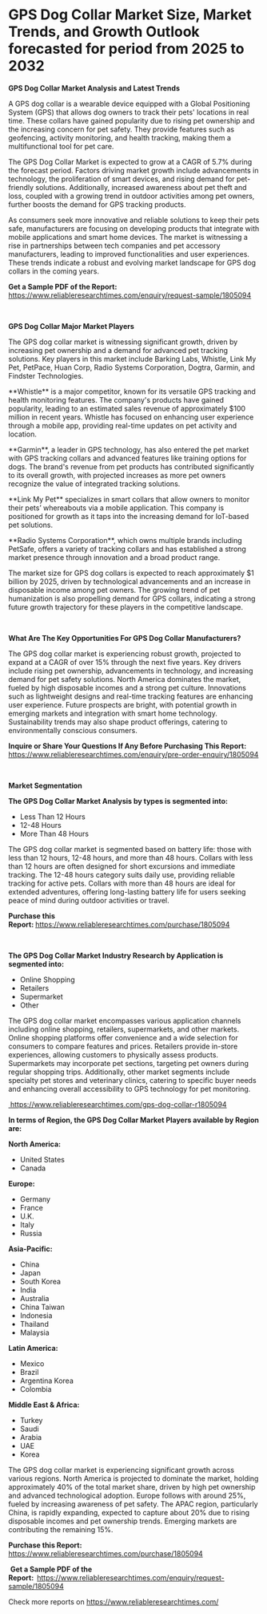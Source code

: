 <p><h1>GPS Dog Collar Market Size, Market Trends, and Growth Outlook forecasted for period from 2025 to 2032</h1></p><p><strong>GPS Dog Collar Market Analysis and Latest Trends</strong></p>
<p><p>A GPS dog collar is a wearable device equipped with a Global Positioning System (GPS) that allows dog owners to track their pets' locations in real time. These collars have gained popularity due to rising pet ownership and the increasing concern for pet safety. They provide features such as geofencing, activity monitoring, and health tracking, making them a multifunctional tool for pet care.</p><p>The GPS Dog Collar Market is expected to grow at a CAGR of 5.7% during the forecast period. Factors driving market growth include advancements in technology, the proliferation of smart devices, and rising demand for pet-friendly solutions. Additionally, increased awareness about pet theft and loss, coupled with a growing trend in outdoor activities among pet owners, further boosts the demand for GPS tracking products.</p><p>As consumers seek more innovative and reliable solutions to keep their pets safe, manufacturers are focusing on developing products that integrate with mobile applications and smart home devices. The market is witnessing a rise in partnerships between tech companies and pet accessory manufacturers, leading to improved functionalities and user experiences. These trends indicate a robust and evolving market landscape for GPS dog collars in the coming years.</p></p>
<p><strong>Get a Sample PDF of the Report:&nbsp;</strong> <a href="https://www.reliableresearchtimes.com/enquiry/request-sample/1805094?utm_campaign=2334&utm_medium=2&utm_source=Github&utm_content=ia&utm_term=07022025&utm_id=gps-dog-collar">https://www.reliableresearchtimes.com/enquiry/request-sample/1805094</a></p>
<p>&nbsp;</p>
<p><strong>GPS Dog Collar Major Market Players</strong></p>
<p><p>The GPS dog collar market is witnessing significant growth, driven by increasing pet ownership and a demand for advanced pet tracking solutions. Key players in this market include Barking Labs, Whistle, Link My Pet, PetPace, Huan Corp, Radio Systems Corporation, Dogtra, Garmin, and Findster Technologies.</p><p>**Whistle** is a major competitor, known for its versatile GPS tracking and health monitoring features. The company's products have gained popularity, leading to an estimated sales revenue of approximately $100 million in recent years. Whistle has focused on enhancing user experience through a mobile app, providing real-time updates on pet activity and location.</p><p>**Garmin**, a leader in GPS technology, has also entered the pet market with GPS tracking collars and advanced features like training options for dogs. The brand's revenue from pet products has contributed significantly to its overall growth, with projected increases as more pet owners recognize the value of integrated tracking solutions.</p><p>**Link My Pet** specializes in smart collars that allow owners to monitor their pets’ whereabouts via a mobile application. This company is positioned for growth as it taps into the increasing demand for IoT-based pet solutions. </p><p>**Radio Systems Corporation**, which owns multiple brands including PetSafe, offers a variety of tracking collars and has established a strong market presence through innovation and a broad product range.</p><p>The market size for GPS dog collars is expected to reach approximately $1 billion by 2025, driven by technological advancements and an increase in disposable income among pet owners. The growing trend of pet humanization is also propelling demand for GPS collars, indicating a strong future growth trajectory for these players in the competitive landscape.</p></p>
<p>&nbsp;</p>
<p><strong>What Are The Key Opportunities For GPS Dog Collar Manufacturers?</strong></p>
<p><p>The GPS dog collar market is experiencing robust growth, projected to expand at a CAGR of over 15% through the next five years. Key drivers include rising pet ownership, advancements in technology, and increasing demand for pet safety solutions. North America dominates the market, fueled by high disposable incomes and a strong pet culture. Innovations such as lightweight designs and real-time tracking features are enhancing user experience. Future prospects are bright, with potential growth in emerging markets and integration with smart home technology. Sustainability trends may also shape product offerings, catering to environmentally conscious consumers.</p></p>
<p><strong>Inquire or Share Your Questions If Any Before Purchasing This Report:</strong> <a href="https://www.reliableresearchtimes.com/enquiry/pre-order-enquiry/1805094?utm_campaign=2334&utm_medium=2&utm_source=Github&utm_content=ia&utm_term=07022025&utm_id=gps-dog-collar">https://www.reliableresearchtimes.com/enquiry/pre-order-enquiry/1805094</a></p>
<p>&nbsp;</p>
<p><strong>Market Segmentation</strong></p>
<p><strong>The GPS Dog Collar Market Analysis by types is segmented into:</strong></p>
<p><ul><li>Less Than 12 Hours</li><li>12-48 Hours</li><li>More Than 48 Hours</li></ul></p>
<p><p>The GPS dog collar market is segmented based on battery life: those with less than 12 hours, 12-48 hours, and more than 48 hours. Collars with less than 12 hours are often designed for short excursions and immediate tracking. The 12-48 hours category suits daily use, providing reliable tracking for active pets. Collars with more than 48 hours are ideal for extended adventures, offering long-lasting battery life for users seeking peace of mind during outdoor activities or travel.</p></p>
<p><strong>Purchase this Report:&nbsp;</strong><a href="https://www.reliableresearchtimes.com/purchase/1805094?utm_campaign=2334&utm_medium=2&utm_source=Github&utm_content=ia&utm_term=07022025&utm_id=gps-dog-collar">https://www.reliableresearchtimes.com/purchase/1805094</a></p>
<p>&nbsp;</p>
<p><strong>The GPS Dog Collar Market Industry Research by Application is segmented into:</strong></p>
<p><ul><li>Online Shopping</li><li>Retailers</li><li>Supermarket</li><li>Other</li></ul></p>
<p><p>The GPS dog collar market encompasses various application channels including online shopping, retailers, supermarkets, and other markets. Online shopping platforms offer convenience and a wide selection for consumers to compare features and prices. Retailers provide in-store experiences, allowing customers to physically assess products. Supermarkets may incorporate pet sections, targeting pet owners during regular shopping trips. Additionally, other market segments include specialty pet stores and veterinary clinics, catering to specific buyer needs and enhancing overall accessibility to GPS technology for pet monitoring.</p></p>
<p><a href="https://www.reliableresearchtimes.com/gps-dog-collar-r1805094?utm_campaign=2334&utm_medium=2&utm_source=Github&utm_content=ia&utm_term=07022025&utm_id=gps-dog-collar">&nbsp;https://www.reliableresearchtimes.com/gps-dog-collar-r1805094</a></p>
<p><strong>In terms of Region, the GPS Dog Collar Market Players available by Region are:</strong></p>
<p>
    <p> <strong> North America: </strong>
        <ul>
            <li>United States</li>
            <li>Canada</li>
        </ul>
        </p> 
    <p> <strong> Europe: </strong>
        <ul>
            <li>Germany</li>
            <li>France</li>
            <li>U.K.</li>
            <li>Italy</li>
            <li>Russia</li>
        </ul>
        </p> 
    <p> <strong> Asia-Pacific: </strong>
        <ul>
            <li>China</li>
            <li>Japan</li>
            <li>South Korea</li>
            <li>India</li>
            <li>Australia</li>
            <li>China Taiwan</li>
            <li>Indonesia</li>
            <li>Thailand</li>
            <li>Malaysia</li>
        </ul>
        </p> 
    <p> <strong> Latin America: </strong>
        <ul>
            <li>Mexico</li>
            <li>Brazil</li>
            <li>Argentina Korea</li>
            <li>Colombia</li>
        </ul>
        </p> 
    <p> <strong> Middle East & Africa: </strong>
        <ul>
            <li>Turkey</li>
            <li>Saudi</li>
            <li>Arabia</li>
            <li>UAE</li>
            <li>Korea</li>
        </ul>
    </p>
    </p>
<p><p>The GPS dog collar market is experiencing significant growth across various regions. North America is projected to dominate the market, holding approximately 40% of the total market share, driven by high pet ownership and advanced technological adoption. Europe follows with around 25%, fueled by increasing awareness of pet safety. The APAC region, particularly China, is rapidly expanding, expected to capture about 20% due to rising disposable incomes and pet ownership trends. Emerging markets are contributing the remaining 15%.</p></p>
<p><strong>Purchase this Report: </strong><a href="https://www.reliableresearchtimes.com/purchase/1805094?utm_campaign=2334&utm_medium=2&utm_source=Github&utm_content=ia&utm_term=07022025&utm_id=gps-dog-collar">https://www.reliableresearchtimes.com/purchase/1805094</a></p>
<p>&nbsp;<strong>Get a Sample PDF of the Report:&nbsp;&nbsp;</strong><a href="https://www.reliableresearchtimes.com/enquiry/request-sample/1805094?utm_campaign=2334&utm_medium=2&utm_source=Github&utm_content=ia&utm_term=07022025&utm_id=gps-dog-collar">https://www.reliableresearchtimes.com/enquiry/request-sample/1805094</a></p>
<p><strong></strong></p>
<p>Check more reports on <a href="https://www.reliableresearchtimes.com/?utm_campaign=2334&utm_medium=2&utm_source=Github&utm_content=ia&utm_term=07022025&utm_id=gps-dog-collar">https://www.reliableresearchtimes.com/</a></p>